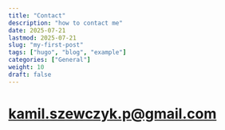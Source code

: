 ```yaml
---
title: "Contact"
description: "how to contact me"
date: 2025-07-21
lastmod: 2025-07-21
slug: "my-first-post"
tags: ["hugo", "blog", "example"]
categories: ["General"]
weight: 10
draft: false
---
```


# kamil.szewczyk.p@gmail.com